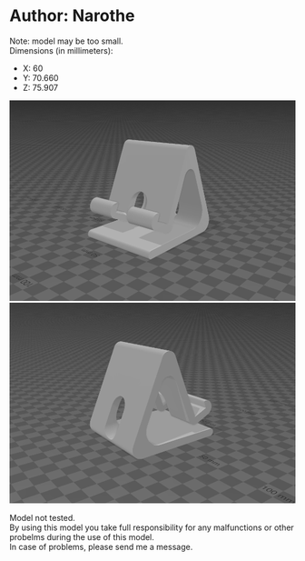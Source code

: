 # Author: Narothe
Note: model may be too small.<br>
Dimensions (in millimeters):
- X: 60
- Y: 70.660
- Z: 75.907

![Photo1](images/photo1.png)
![Photo2](images/photo2.png)

Model not tested.<br>
By using this model you take full responsibility for any malfunctions or other probelms during the use of this model.<br>
In case of problems, please send me a message.